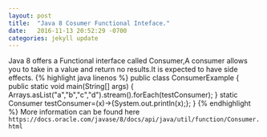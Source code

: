 ```yaml
---
layout: post
title:  "Java 8 Cosumer Functional Inteface."
date:   2016-11-13 20:52:29 -0700
categories: jekyll update
---
```

Java 8 offers a Functional interface called Consumer,A consumer allows you to take in a value and return no results.It is expected to have side effects.
{% highlight java linenos %}
public class ConsumerExample {
  public static void main(String[] args)
  {
    Arrays.asList("a","b","c","d").stream().forEach(testConsumer);
  }
  static Consumer<String> testConsumer=(x)->{System.out.println(x);};
}
{% endhighlight %}
More information can be found here `https://docs.oracle.com/javase/8/docs/api/java/util/function/Consumer.html`



